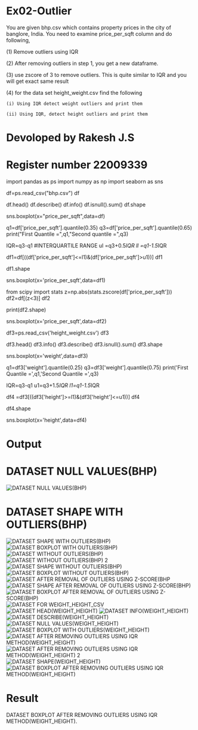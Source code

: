 # Ex02-Outlier

You are given bhp.csv which contains property prices in the city of banglore, India. You need to examine price_per_sqft column and do following,

(1) Remove outliers using IQR 

(2) After removing outliers in step 1, you get a new dataframe.

(3) use zscore of 3 to remove outliers. This is quite similar to IQR and you will get exact same result

(4) for the data set height_weight.csv find the following

    (i) Using IQR detect weight outliers and print them

    (ii) Using IQR, detect height outliers and print them
    
# Devoloped by Rakesh J.S
# Register number 22009339

import pandas as ps
import numpy as np
import seaborn as sns

df=ps.read_csv("bhp.csv")
df

df.head()
df.describe()
df.info()
df.isnull().sum()
df.shape

sns.boxplot(x="price_per_sqft",data=df)

q1=df['price_per_sqft'].quantile(0.35)
q3=df['price_per_sqft'].quantile(0.65)
print("First Quantile =",q1,"Second quantile =",q3)

IQR=q3-q1 #INTERQUARTILE RANGE
ul =q3+0.5*IQR
ll =q1-1.5*IQR

df1=df[((df['price_per_sqft']<=l1)&(df['price_per_sqft']>u1))]
df1

df1.shape

sns.boxplot(x='price_per_sqft',data=df1)

from scipy import stats
z=np.abs(stats.zscore(df['price_per_sqft']))
df2=df[(z<3)]
df2

print(df2.shape)

sns.boxplot(x='price_per_sqft',data=df2)

df3=ps.read_csv('height_weight.csv')
df3

df3.head()
df3.info()
df3.describe()
df3.isnull().sum()
df3.shape

sns.boxplot(x='weight',data=df3)

q1=df3['weight'].quantile(0.25)
q3=df3['weight'].quantile(0.75)
print('First Quantile =',q1,'Second Quantile =',q3)

IQR=q3-q1
u1=q3+1.5*IQR
l1=q1-1.5*IQR

df4 =df3[((df3['height']>=l1)&(df3['height']<=u1))]
df4

df4.shape

sns.boxplot(x='height',data=df4)
# Output
# DATASET NULL VALUES(BHP)
![DATASET NULL VALUES(BHP)](https://user-images.githubusercontent.com/121115650/227604362-c751ae65-828c-48cc-98df-78a3ad5555c4.png)
# DATASET SHAPE WITH OUTLIERS(BHP)
![DATASET SHAPE WITH OUTLIERS(BHP)](https://user-images.githubusercontent.com/121115650/227604390-bd291108-4638-4aff-b918-58ef7152a966.png)
![DATASET BOXPLOT WITH OUTLIERS(BHP)](https://user-images.githubusercontent.com/121115650/227604413-a7257840-b59b-4129-a155-ff18b51d06cb.png)
![DATASET WITHOUT OUTLIERS(BHP)](https://user-images.githubusercontent.com/121115650/227604428-d9d491d4-761a-4c39-a76b-f7d84a406d36.png)
![DATASET WITHOUT OUTLIERS(BHP) 2](https://user-images.githubusercontent.com/121115650/227604494-2ef4979f-2d03-46a1-acb4-b37fd62be767.png)
![DATASET SHAPE WITHOUT OUTLIERS(BHP)](https://user-images.githubusercontent.com/121115650/227604515-9270cba9-0a15-4c2b-864b-6db28dac8c2b.png)
![DATASET BOXPLOT WITHOUT OUTLIERS(BHP)](https://user-images.githubusercontent.com/121115650/227604534-01a3955f-bc0a-4089-bb20-df9dc09f54e5.png)
![DATASET AFTER REMOVAL OF OUTLIERS USING Z-SCORE(BHP](https://user-images.githubusercontent.com/121115650/227604561-3905291e-9e20-4abf-bc99-a6bcf8c9ac49.png)
![DATASET SHAPE AFTER REMOVAL OF OUTLIERS USING Z-SCORE(BHP)](https://user-images.githubusercontent.com/121115650/227604587-8c22c03c-78e7-4840-aa58-3c6d15f564ec.png)
![DATASET BOXPLOT AFTER REMOVAL OF OUTLIERS USING Z-SCORE(BHP)](https://user-images.githubusercontent.com/121115650/227604612-b5ea79da-3349-4dba-9f91-dccaa50ba276.png)
![DATASET FOR WEIGHT_HEIGHT_CSV](https://user-images.githubusercontent.com/121115650/227604634-c47241b0-bd14-4229-ab37-6cf3d520529a.png)
![DATASET HEAD(WEIGHT_HEIGHT)](https://user-images.githubusercontent.com/121115650/227604663-16a690b4-899c-4a56-9b74-a225bc3b882a.png)
![DATASET INFO(WEIGHT_HEIGHT)](https://user-images.githubusercontent.com/121115650/227604680-435b750a-207d-48ff-9bbe-aa24f6136661.png)
![DATASET DESCRIBE(WEIGHT_HEIGHT)](https://user-images.githubusercontent.com/121115650/227604702-530f9c48-58cd-4632-9797-d0fe9c20b456.png)
![DATASET NULL VALUES(WEIGHT_HEIGHT)](https://user-images.githubusercontent.com/121115650/227604728-3465c5c6-0c00-4a89-8c01-b07a7cb7b9ff.png)
![DATASET BOXPLOT WITH OUTLIERS(WEIGHT_HEIGHT)](https://user-images.githubusercontent.com/121115650/227604744-9213e5a4-453b-4633-a755-fb9ffdce1dd9.png)
![DATASET AFTER REMOVING OUTLIERS USING IQR METHOD(WEIGHT_HEIGHT)](https://user-images.githubusercontent.com/121115650/227604767-75682474-5f5b-476e-bff7-8eb8afd2200c.png)
![DATASET AFTER REMOVING OUTLIERS USING IQR METHOD(WEIGHT_HEIGHT) 2](https://user-images.githubusercontent.com/121115650/227604784-39b7887e-e920-4e9b-8a49-2daad2a109f9.png)
![DATASET SHAPE(WEIGHT_HEIGHT)](https://user-images.githubusercontent.com/121115650/227604801-928afdaf-7ed1-4ffe-8ec0-8ecb1f11b833.png)
![DATASET BOXPLOT AFTER REMOVING OUTLIERS USING IQR METHOD(WEIGHT_HEIGHT)](https://user-images.githubusercontent.com/121115650/227604840-6df0dc5f-e6f5-4809-9bbc-e9c6b00b9269.png)


# Result
DATASET BOXPLOT AFTER REMOVING OUTLIERS USING IQR METHOD(WEIGHT_HEIGHT).
